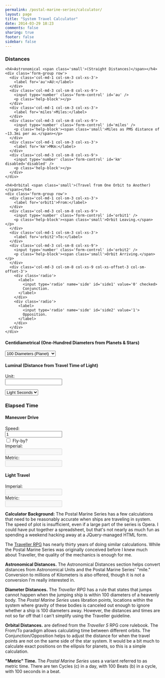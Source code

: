 ```yaml
---
permalink: /postal-marine-series/calculator/
layout: page
title: "System Travel Calculator"
date: 2014-03-29 18:23
comments: false
sharing: true
footer: false
sidebar: false
---
```


<form id='distance-calculator' method='post'>
  <div class='col-md-7 col-sm-6'>
    <h3>Distances</h3>

    <h4>Astronomical <span class='small'>(Straight Distances)</span></h4>
    <div class='form-group row'>
      <div class='col-md-1 col-sm-3 col-xs-3'>
        <label for='au'>AU:</label>
      </div>
      <div class='col-md-3 col-sm-8 col-xs-9'>
        <input type='number' class='form-control' id='au' />
        <p class='help-block'></p>
      </div>
      <div class='col-md-1 col-sm-3 col-xs-3'>
        <label for='miles'>Miles:</label>
      </div>
      <div class='col-md-3 col-sm-8 col-xs-9'>
        <input type='number' class='form-control' id='miles' />
        <p class='help-block'><span class='small'>Miles as PMS distance of ~13.3mi per au.</span></p>
      </div>
      <div class='col-md-1 col-sm-3 col-xs-3'>
        <label for='km'>MKm:</label>
      </div>
      <div class='col-md-3 col-sm-8 col-xs-9'>
        <input type='number' class='form-control' id='km' disabled='disabled' />
        <p class='help-block'></p>
      </div>
    </div>

    <h4>Orbital <span class='small'>(Travel from One Orbit to Another)</span></h4>
    <div class='form-group row'>
      <div class='col-md-1 col-sm-3 col-xs-3'>
        <label for='orbit1'>From:</label>
      </div>
      <div class='col-md-3 col-sm-8 col-xs-9'>
        <input type='number' class='form-control' id='orbit1' />
        <p class='help-block'><span class='small'>Orbit Leaving.</span></p>
      </div>
      <div class='col-md-1 col-sm-3 col-xs-3'>
        <label for='orbit2'>To:</label>
      </div>
      <div class='col-md-3 col-sm-8 col-xs-9'>
        <input type='number' class='form-control' id='orbit2' />
        <p class='help-block'><span class='small'>Orbit Arriving.</span></p>
      </div>
      <div class='col-md-3 col-sm-8 col-xs-9 col-xs-offset-3 col-sm-offset-3'>
        <div class='radio'>
          <label>
            <input type='radio' name='side' id='side1' value='0' checked>
            Conjunction.
          </label>
        </div>
        <div class='radio'>
          <label>
            <input type='radio' name='side' id='side2' value='1'>
            Opposition.
          </label>
        </div>
      </div>
    </div>

  <h4>Centidiametrical <span class='small'>(One-Hundred Diameters from Planets & Stars)</span></h4>
  <div class='form-group row'>
    <div class='col-md-offset-1 col-md-5 col-xs-offset-3 col-sm-offset-3 col-sm-8 col-xs-9'>
      <select class='form-control' id='100D'>
        <!-- http://bit.ly/1rUGUct for larger planets Size 1-7-->
        <option value=''>100 Diameters (Planet)</option>
        <option value='0.0045'>Planet - Size 1</option>
        <option value='0.0048'>Planet - Size 2</option>
        <option value='0.0053'>Planet - Size 3</option>
        <option value='0.0059'>Planet - Size 4</option>
        <option value='0.0064'>Planet - Size 5</option>
        <option value='0.007'>Planet - Size 6</option>
        <option value='0.0075'>Planet - Size 7</option>
        <option value='0.0086'>Planet - Size 8 (Earth)</option>
        <option value='0.0096'>Planet - Size 9</option>
        <option value='0.010'>Planet - Size A</option>
        <option value='0.011'>Planet - Size B</option>
        <option value='0.012'>Planet - Size C</option>
        <option value='0.013'>Planet - Size D</option>
        <option value='0.014'>Planet - Size E</option>
        <option value='0.015'>Planet - Size F</option>
        <option value='0.02'>Planet - Small GG</option>
        <option value='0.09'>Planet - Large GG</option>
        <option value='' disabled='disabled'></option>
        <option value='7.41'>Star - Class O - Orbit 6</option>  <!-- (8.50 R) -->
        <option value='64.5'>Star - Class B - Orbit 10</option> <!-- (74.0 R) -->
        <option value='1.56'>Star - Class A - Orbit 4</option>  <!-- (1.79 R) -->
        <option value='1.74'>Star - Class F - Orbit 4</option>  <!-- (2.00 R) -->
        <option value='0.87'>Star - Class G - Orbit 3</option>  <!-- (1.00 R) (109 * Earth) -->
        <option value='0.61'>Star - Class K - Orbit 2</option>  <!-- (0.70 R) -->
        <option value='0.12'>Star - Class M - Orbit 0</option>  <!-- (0.14 R) -->
      </select>
    </div>
  </div>

  <h4>Luminal <span class='small'>(Distance from Travel Time of Light)</span></h4>
  <div class='form-group row'>
  </div>
  <div class='form-group row'>
    <div class='col-md-1 col-sm-3 col-xs-3'>
      <label for='weeks'>Unit:</label>
    </div>
    <div class='col-md-3 col-sm-8 col-xs-9'>
      <input type='number' class='form-control' id='ld' />
      <p class='help-block'></p>
    </div>
    <div class='col-md-4 col-xs-offset-3 col-sm-offset-3 col-sm-8 col-xs-9'>
      <select class='form-control' id='ldm'>
        <option value='1'>Light Seconds</option>
        <option value='60'>Light Minutes</option>
        <option value='3600'>Light Hours</option>
        <option value='86400'>Light Days</option>
        <option value='604800'>Light Weeks</option>
      </select>
    </div>
  </div>
</div>
<div class='col-md-5 col-sm-6'>
  <h3>Elapsed Time</h3>
  <h4>Maneuver Drive</h4>
  <div class='form-group row'>
    <div class='col-md-2 col-sm-3 col-xs-3'>
      <label for='speed'>Speed:</label>
    </div>
    <div class='col-md-3 col-sm-5 col-xs-5'>
      <input type='number' class='form-control' id='speed' placeholder='Speed in G' value='1'/>
    </div>
    <div class='col-md-3 col-sm-4 col-xs-4'>
      <div class='checkbox'>
        <label>
          <input type='checkbox' name='flyby' id='flyby1' value='2'>
          Fly-by?
        </label>
      </div>
    </div>
  </div>
  <div class='form-group row'>
    <div class='col-md-2'>
      <label for='travel-imperial'>Imperial:</label>
    </div>
    <div class='col-md-7'>
      <input type='text' class='form-control' id='travel-imperial' disabled='disabled' />
    </div>
  </div>
  <div class='form-group row'>
    <div class='col-md-2'>
      <label for='travel-metric'>Metric:</label>
    </div>
    <div class='col-md-7'>
      <input type='text' class='form-control' id='travel-metric' disabled='disabled' />
    </div>
  </div>
  <h4>Light Travel</h4>
  <div class='form-group row'>
    <div class='col-md-2'>
      <label for='light-imperial'>Imperial:</label>
    </div>
    <div class='col-md-7'>
      <input type='text' class='form-control' id='light-imperial' disabled='disabled' />
    </div>
  </div>
  <div class='form-group row'>
    <div class='col-md-2'>
      <label for='light-metric'>Metric:</label>
    </div>
    <div class='col-md-7'>
      <input type='text' class='form-control' id='light-metric' disabled='disabled' />
    </div>
  </div>

<p><strong>Calculator Background:</strong> The Postal Marine Series has a few calculations that need to be reasonably accurate when ships are traveling in system. The speed of plot is insufficient, even if a large part of the series is Opera. I could have put together a spreadsheet, but that's not nearly as much fun as spending a weekend hacking away at a JQuery-managed HTML form.</p>

<p>The <a href='http://www.farfuture.net/'>Traveller RPG</a> has nearly thirty years of doing similar calculations.
While the Postal Marine Series was originally conceived before I knew much about Traveller, the quality of the mechanics is enough for me.</p>

<p><b>Astronomical Distances.</b> The Astronomical Distances section helps convert distances from Astronomical Units and the Postal Marine Series' "mile." Conversion to millions of Kilometers is also offered, though it is not a conversion I'm really interested in.</p>

<p><b>Diameter Distances.</b> The <em>Traveller RPG</em> has a rule that states that jumps cannot happen when the jumping ship is within 100 diameters of a heavenly body. The <em>Postal Marine Series</em> uses libration points, locations within the system where gravity of these bodies is canceled out enough to ignore whether a ship is 100 diameters away. However, the distances and times are not so far off that I can't simplify using the Traveller guideline. </p>

<p><b>Orbital Distances.</b> are defined from the <em>Traveller 5</em> RPG core rulebook. The From/To paradigm allows calculating time between different orbits. The Conjunction/Opposition helps to adjust the distance for when the travel points are not on the same side of the star system. It would be a bit much to calculate exact positions on the ellipsis for planets, so this is a simple calculation.</p>

<p><b>"Metric" Time.</b> The <em>Postal Marine Series</em> uses a variant referred to as metric time. There are ten Cycles (c) in a day, with 100 Beats (b) in a cycle, with 100 seconds in a beat.
  </p>

</div>
</form>

<script type='text/javascript'>
  $('#100D').on('change', function() {setVal('au',$(this).val());auToMiles();calcTime();});
  $('#au').focus();
  $('#au').keyup(function(event){ auToMiles(); calcTime(); }); calcTime();
  $('#ld').keyup(function(event){calcLightDistance()});
  $("#ldm").on('change', function () {calcLightDistance(); });
  $('#miles').keyup(function(event){ milesToAU(); });
  $('#orbit1').keyup(function(event){calcOrbit()});
  $('#orbit2').keyup(function(event){calcOrbit()});
  $('#speed').keyup(function(event){ calcTime(); });
  $("input[name$='side']").click(function(event){calcOrbit()})
  $("input[name$='flyby']").click(function(event){calcTime()})

  function auToKm(){setNval('km',R( getVal('au') * 14.960, 1000)) }
  function auToLight() {seconds = getVal('au') * 499; calcTravelTime('light', seconds); }
  function auToMiles() {setNval('miles', R(getVal('au') * 13.334, 10)); } // 1385
  function D(s,p) {var b=0;if(s>p){b=R(s/p);s=s-(b*p)};return{'p':b,'s':s}}
  function getVal(key) { return parseFloat( $("input[id^='"+key+"']").val()); }
  function getSel(key) { return parseFloat( $('#'+key+' :selected').val()); }
  function getRad(key) { return $("input:radio[name ='"+key+"']:checked").val(); }
  function getCkd(key) { return $("input:checkbox[name ='"+key+"']:checked").val(); }
  function lightToAU(l) { setVal('au', R(l / 499, 1000)); auToMiles(); calcTime(); }
  function milesToAU() {
    au = R(getVal('miles')/13.334,10); if(isNaN(au)){au=0};setVal('au',au);calcTime()
  } // 13850
  function orbitToAU(o,k) {
    orbits = [
      0.2, 0.4, 0.7, 1.0, 1.6, 2.8, 5.2, 10, 20, 40, 77, 154,
      208, 615, 1230, 2500, 4900, 9800, 19500, 39500, 78700
    ]
    if (o > orbits.length) { o = orbits.length - 1; setVal(k,o)}
    return orbits[o]
  }
  function R(v, a) {a = typeof a !== 'undefined' ? a : 1; return Math.floor(v * a) / a }
  function setVal(key,value) { $("input[id="+key+"]").val(value); }
  function setNval(key,value) { if(isNaN(value)){value = ''}; setVal(key,value)}
  function calcLightDistance() {ld = R(getVal('ld')*getSel('ldm'),10000); lightToAU(ld) }
  function calcOrbit() {
      from = getVal('orbit1'); to = getVal('orbit2');
      if (!isNaN(from)) { from = orbitToAU(from, 'orbit1'); } else { from = 0 }
      if (!isNaN(to)) { to = orbitToAU(to, 'orbit2'); } else { to = 0 }
      var distance = Math.abs(from - to);
      if (getRad('side') == 1) { distance = from + to }
      setVal('au', R(distance, 10))
      auToMiles();
      calcTime()
  }
  function calcTime() {
    var a = getVal('speed'); var t = isNaN(getCkd('flyby')) ? 1 : 2;
    if (isNaN(a) || a == 0) { a = 1; }; if (a > 9) { a = 9, setVal('speed',a)}
    calcTravelTime('travel', 244944 * Math.sqrt(getVal('au')/a)/t); // http://bit.ly/1ldOOty
    auToLight();
    auToKm();
  }
  function calcTravelTime(t, seconds) {
    var B = [['-imperial', 24, 60, 'h', 'm'], ['-metric', 10, 100, 'c', 'b']]

    for (var i=0; i<B.length; i++) {
      var light_time = []; var labels = ['y','w','d',B[i][3],B[i][4],'s']
      var h = B[i][1]; var m = B[i][2]; var sec = R(seconds * ((h*m*m)/86400))
      var times = [(364 * h * m * m), (7 * h * m * m), (h * m * m), (m * m), m, 1 ]

      for (var j=0; j<times.length; j++) {
        a = D(sec, times[j]);
        sec = a['s']; if (a['p'] > 0) { light_time.push(a['p'] + labels[j]) }
      }
      setVal(t + B[i][0], light_time.join(", "))
    }
  }
</script>
